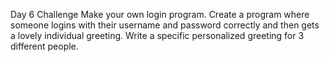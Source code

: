 Day 6 Challenge
Make your own login program.
Create a program where someone logins with their username and password correctly and then gets a lovely individual greeting.
Write a specific personalized greeting for 3 different people.